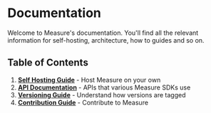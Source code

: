 # Documentation

Welcome to Measure's documentation. You'll find all the relevant information for self-hosting, architecture, how to guides and so on.

## Table of Contents
1. [**Self Hosting Guide**](./hosting/README.md) - Host Measure on your own
2. [**API Documentation**](./api/README.md) - APIs that various Measure SDKs use
3. [**Versioning Guide**](./versioning/README.md) - Understand how versions are tagged
4. [**Contribution Guide**](./contributing/CONTRIBUTING.md) - Contribute to Measure
